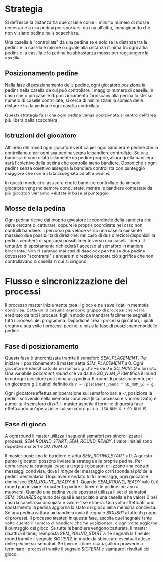 # Strategia

Si definisce la distanza tra due caselle come il minimo numero di mosse necessarie a una pedina per spostarsi da una all'altra, immaginando che non vi siano pedine nella scacchiera.

Una casella è "controllata" da una pedina se e solo se la
distanza tra la pedina e la casella è minore o uguale alla distanza
minima tra ogni altra pedina e la casella e la pedina ha abbastanza mosse per raggiungere la casella.

## Posizionamento pedine

Nella fase di posizionamento delle pedine, ogni giocatore posiziona
la pedina nella casella da cui può controllare il maggior numero di caselle.
In caso due o più caselle di posizionamento forniscano alla pedina lo stesso numero di caselle controllate, si cerca di minimizzare la somma delle distanze tra la pedina e ogni casella controllata.

Questa strategia fa sì che ogni pedina venga posizionata al
centro dell'area più libera della scacchiera.

## Istruzioni del giocatore

All'inizio del round ogni giocatore verifica per ogni bandiera
le pedine che la controllano e per ogni sua pedina segna le
bandiere controllate. Se una bandiera è controllata solamente
da pedine proprie, allora quella bandiera sarà l'obiettivo
della pedina che controlla meno bandiere. Dopodiché a ogni pedina
senza obiettivo assegna la bandiera controllata con punteggio
maggiore che non è stata assegnata ad altre pedine.

In questo modo ci si assicura che le bandiere controllate da un solo giocatore
vengano sempre conquistate, mentre le bandiere contestate da più giocatori
verranno valutate in base al punteggio.

## Mosse della pedina

Ogni pedina riceve dal proprio giocatore le coordinate della bandiera
che deve cercare di catturare, oppure le proprie coordinate nel caso
non controlli bandiere. Il percorso più veloce verso una casella
consente massimo due possibilità di direzione: nel caso di due direzioni
disponibili la pedina cercherà di spostarsi possibilmente verso una
casella libera. Il tentativo di spostamento richiederà l'accesso al semaforo
in maniera bloccante. Non ci saranno mai casi di deadlock perché se
due pedine dovessero "scontrarsi" e andare in direzioni opposte 
ciò significa che non controllavano la casella in cui si dirigono.

# Flusso e sincronizzazione dei processi

Il processo master inizialmente crea il gioco e ne salva i dati
in memoria condivisa. Setta un id casuale al proprio gruppo di processi che verrà ereditato da tutti i processi figli in modo da mandare facilmente segnali a tutti i processi del programma. Dopodiché crea i processi giocatori, i quali creano a sua volte i processi pedine, e inizia la fase di posizionamento delle pedine.

## Fase di posizionamento

Questa fase è sincronizzata tramite il semaforo *SEM_PLACEMENT*. Per iniziare il posizionamento il master setta *SEM_PLACEMENT* a 0. Ogni giocatore è identificato da un numero *g* che va da 0 a *SO_NUM_G* a lui noto. Una variabile *placement_round* che va da 0 a *SO_NUM_P* identifica il round in cui ogni giocatore posiziona una pedina. Il round di posizionamento per un giocatore *g* è quindi definito da `r = (placement_round * SO_NUM_G) + g`.

Ogni giocatore effettua un'operazione sul semaforo pari a *-r*, posiziona la pedina scrivendo nella memoria condivisa (il cui accesso è sincronizzato) e aumenta il semaforo di *r+1*. Il master aspetta il termine di questa fase effettuando un'operazione sul semaforo pari a `-(SO_NUM_G * SO_NUM_P)`.

## Fase di gioco

A ogni round il master utilizza i seguenti semafori per sincronizzare i processi: *SEM_ROUND_START*, *SEM_ROUND_READY*. I valori iniziali sono rispettivamente 1 e *SO_NUM_G*.

Il master posiziona le bandiere e setta *SEM_ROUND_START* a 0. A questo punto i giocatori possono inviare la strategia alle proprie pedine. Per comunicare la strategia (casella target) i giocatori utilizzano una coda di messaggi condivisa, dove l'*mtype* del messaggio corrisponde al *pid* della pedina destinataria. Dopo aver mandato tutti i messaggi, ogni giocatore diminuisce *SEM_ROUND_READY* di 1. Quando *SEM_ROUND_READY* vale 0, il round può iniziare: il master fa partire il timer e le pedine iniziano a muoversi. Quando una pedina vuole spostarsi utilizza il set di semafori *SEM_SQUARES* ognuno dei quali è associato a una casella e ha valore 0 nel caso la casella sia occupata e valore 1 se è libera. Una volta effettuato uno spostamento la pedina aggiorna lo stato del gioco nella memoria condivisa. Se una pedina cattura un bandiera invia il segnale *SIGUSR1* a tutto il gruppo di processi. Il processo master, in questa fase, ascolta quel segnale tante volte quante il numero di bandiere che ha posizionato, e ogni volta aggiorna il punteggio del gioco. Se tutte le bandiere vengono catturate, il master disattiva il timer, reimposta *SEM_ROUND_START* a 1 e segnala la fine del round tramite il segnale *SIGUSR2*, in modo da sbloccare eventuali attese delle pedine sui semafori. Se invece il timer scatta, allora provvede a terminare i processi tramite il segnale *SIGTERM* e stampare i risultati del gioco.